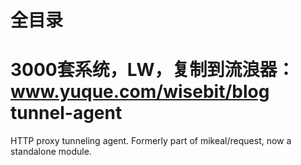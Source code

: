 # 全目录

3000套系统，LW，复制到流浪器：www.yuque.com/wisebit/blog
tunnel-agent
============

HTTP proxy tunneling agent. Formerly part of mikeal/request, now a standalone module.
